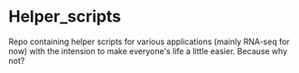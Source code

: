 # Helper_scripts
Repo containing helper scripts for various applications (mainly RNA-seq for now) with the intension to make everyone's life a little easier. Because why not?
